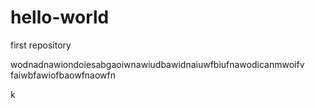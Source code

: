 # hello-world
first repository

wodnadnawiondoiesabgaoiwnawiudbawidnaiuwfbiufnawodicanmwoifv
faiwbfawiofbaowfnaowfn


k
